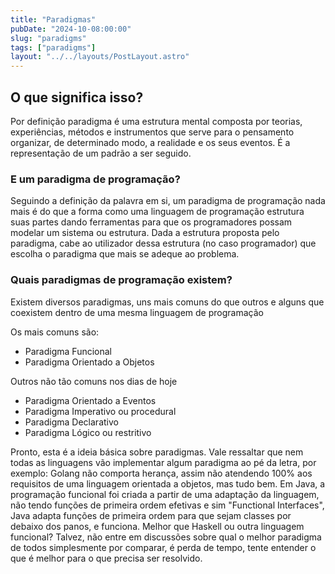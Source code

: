 ```yaml
---
title: "Paradigmas"
pubDate: "2024-10-08:00:00"
slug: "paradigms"
tags: ["paradigms"]
layout: "../../layouts/PostLayout.astro"
---
```


## O que significa isso?

Por definição paradigma é uma estrutura mental composta por teorias, experiências, métodos e instrumentos que serve para o pensamento organizar, de determinado modo, a realidade e os seus eventos. É a representação de um padrão a ser seguido.
<br>

### E um paradigma de programação?

Seguindo a definição da palavra em si, um paradigma de programação nada mais é do que a forma como uma linguagem de programação estrutura suas partes dando ferramentas para que os programadores possam modelar um sistema ou estrutura.
Dada a estrutura proposta pelo paradigma, cabe ao utilizador dessa estrutura (no caso programador) que escolha o paradigma que mais se adeque ao problema.
<br>

### Quais paradigmas de programação existem?

Existem diversos paradigmas, uns mais comuns do que outros e alguns que coexistem dentro de uma mesma linguagem de programação
<br>

Os mais comuns são:
- Paradigma Funcional
- Paradigma Orientado a Objetos

Outros não tão comuns nos dias de hoje
- Paradigma Orientado a Eventos
- Paradigma Imperativo ou procedural
- Paradigma Declarativo
- Paradigma Lógico ou restritivo


Pronto, esta é a ideia básica sobre paradigmas. Vale ressaltar que nem todas as linguagens vão implementar algum paradigma ao pé da letra, por exemplo: Golang não comporta herança, assim não atendendo 100% aos requisitos de uma linguagem orientada a objetos, mas tudo bem. 
Em Java, a programação funcional foi criada a partir de uma adaptação da linguagem, não tendo funções de primeira ordem efetivas e sim "Functional Interfaces", Java adapta funções de primeira ordem para que sejam classes por debaixo dos panos, e funciona. Melhor que Haskell ou outra linguagem funcional? Talvez, não entre em discussões sobre qual o melhor paradigma de todos simplesmente por comparar, é perda de tempo, tente entender o que é melhor para o que precisa ser resolvido.
